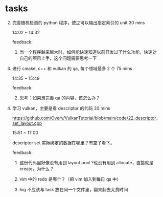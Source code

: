 # tasks

2. 完善随机检测的 python 程序，使之可以输出指定索引的 unit 30 mins

    14:02 ~ 14:32

    feedback:

    1. 当一个程序越来越大时，如何能快速知道以前开发过了什么功能，快速对自己的项目上手，这个问题需要思考一下

3. 进行 cmake, c++ 和 vulkan 的 qa, 每个领域最多 2 个 75 mins

    14:35 ~ 15:49

    feedback:

    2. 思考：如果想完善 qa 的内容，该怎么办？

5. 学习 vulkan，主要是看 descriptor 的代码 30 mins

    <https://github.com/Overv/VulkanTutorial/blob/main/code/22_descriptor_set_layout.cpp>

    15:51 ~ 17:00

    descriptor set 实际绑定的数据在哪里？有空了看下。

    feedback:

    1. 这份代码里好像没有用到 layout pool ?也没有用到 allocate，直接就是 create，为什么？

    2. vim 中的 redo 是哪个？（把 vim 加入到每日 qa 中）

    3. log 不应该与 task 放在同一个文件里，翻来翻去太费时间

